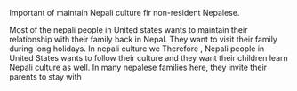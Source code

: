 <p>Important of maintain Nepali culture fir non-resident Nepalese.</p><p>Most of the nepali people in United states wants to maintain their relationship with their family back in Nepal. They want to visit their family during long holidays. In nepali culture we Therefore , Nepali people in United States wants to follow their culture and they want their children learn Nepali culture as well. In many nepalese families here, they invite their parents to stay with &nbsp;&nbsp;</p>
